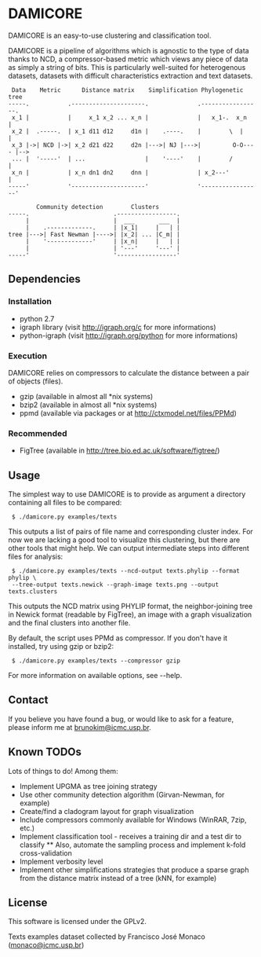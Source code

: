 # DAMICORE

  DAMICORE is an easy-to-use clustering and classification tool.

  DAMICORE is a pipeline of algorithms which is agnostic to the type of data
thanks to NCD, a compressor-based metric which views any piece of data as
simply a string of bits. This is particularly well-suited for heterogenous
datasets, datasets with difficult characteristics extraction and text datasets.

     Data    Metric      Distance matrix    Simplification Phylogenetic tree
    -----.           .---------------------.              .-----------------.
     x_1 |           |     x_1 x_2 ... x_n |              |   x_1-.  x_n    |
     x_2 |  .-----.  | x_1 d11 d12     d1n |    .----.    |        \  |     |
     x_3 |->| NCD |->| x_2 d21 d22     d2n |--->| NJ |--->|         O-O---- |-->
     ... |  '-----'  | ...                 |    '----'    |        /        |
     x_n |           | x_n dn1 dn2     dnn |              | x_2---'         |
    -----'           '---------------------'              '-----------------'
   
            Community detection        Clusters
    -----.                        .-----------------.
         |                        |  ___       ___  |
         |    .-------------.     | |x_1|     |   | |
    tree |--->| Fast Newman |---->| |x_2| ... |C_m| |
         |    '-------------'     | |x_n|     |   | |
         |                        | '---'     '---' |
    -----'                        '-----------------'


## Dependencies

### Installation
* python 2.7
* igraph library (visit http://igraph.org/c for more informations)
* python-igraph (visit http://igraph.org/python for more informations)

### Execution

  DAMICORE relies on compressors to calculate the distance between a pair of
objects (files).

* gzip (available in almost all \*nix systems)
* bzip2 (available in almost all \*nix systems)
* ppmd (available via packages or at http://ctxmodel.net/files/PPMd)

### Recommended

* FigTree (available in http://tree.bio.ed.ac.uk/software/figtree/)

## Usage

The simplest way to use DAMICORE is to provide as argument a directory
containing all files to be compared:

     $ ./damicore.py examples/texts

This outputs a list of pairs of file name and corresponding cluster index.
For now we are lacking a good tool to visualize this clustering, but there are
other tools that might help. We can output intermediate steps into different
files for analysis:

     $ ./damicore.py examples/texts --ncd-output texts.phylip --format phylip \
     --tree-output texts.newick --graph-image texts.png --output texts.clusters

This outputs the NCD matrix using PHYLIP format, the neighbor-joining tree in
Newick format (readable by FigTree), an image with a graph visualization and
the final clusters into another file.

By default, the script uses PPMd as compressor. If you don't have it installed,
try using gzip or bzip2:

     $ ./damicore.py examples/texts --compressor gzip

For more information on available options, see --help.

## Contact

If you believe you have found a bug, or would like to ask for a feature, please
inform me at brunokim@icmc.usp.br.

## Known TODOs

Lots of things to do! Among them:
* Implement UPGMA as tree joining strategy
* Use other community detection algorithm (Girvan-Newman, for example)
* Create/find a cladogram layout for graph visualization
* Include compressors commonly available for Windows (WinRAR, 7zip, etc.)
* Implement classification tool - receives a training dir and a test dir to
  classify
** Also, automate the sampling process and implement k-fold cross-validation
* Implement verbosity level
* Implement other simplifications strategies that produce a sparse graph from
  the distance matrix instead of a tree (kNN, for example)

## License

This software is licensed under the GPLv2.

Texts examples dataset collected by Francisco José Monaco (monaco@icmc.usp.br)

